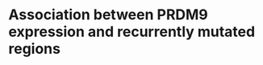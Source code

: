 # Association between PRDM9 expression and recurrently mutated regions
# 

<!--stackedit_data:
eyJoaXN0b3J5IjpbMTEwOTQ3NTMwMl19
-->